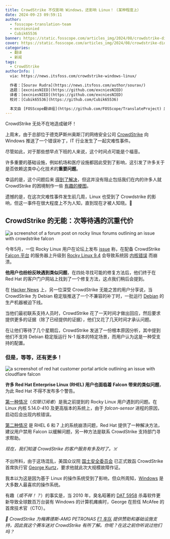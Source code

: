 ```yaml
---
title: CrowdStrike 不仅影响 Windows，还影响 Linux！ (某种程度上）
date: 2024-09-23 09:59:11
author:
  - fosscope-translation-team
  - excniesnied
  - Cubik65536
banner: https://static.fosscope.com/articles_img/2024/08/crowdstrike-didn't-just-affect-windows-but-linux-too-kind-of/crowdstrike-affects-linux-users.webp
cover: https://static.fosscope.com/articles_img/2024/08/crowdstrike-didn't-just-affect-windows-but-linux-too-kind-of/crowdstrike-affects-linux-users.webp
categories:
  - 翻译
  - 新闻
tags: 
  - CrowdStrike
authorInfo: |
  via: https://news.itsfoss.com/crowdstrike-windows-linux/

  作者：[Sourav Rudra](https://news.itsfoss.com/author/sourav/)
  选题：[excniesNIED](https://github.com/excniesNIED)
  译者：[excniesNIED](https://github.com/excniesNIED)
  校对：[Cubik65536](https://github.com/Cubik65536)

  本文由 [FOSScope翻译组](https://github.com/FOSScope/TranslateProject) 原创编译，[开源观察](https://fosscope.com/) 荣誉推出
---
```


CrowdStrike 无处不在地造成破坏！

<!-- more -->

上周末，由于总部位于德克萨斯州奥斯汀的网络安全公司 [CrowdStrike](https://www.crowdstrike.com/) 向 Windows 推送了一个错误补丁，IT 行业发生了一起灾难性事件。

尽管如此，对于那些想早点下班的人来说，这个时间点可能是个福音。

许多重要的基础设施，例如机场和医疗设施都因此受到了影响，这引发了许多关于是否依赖这类中心化技术的**重要问题**。

幸运的是，这个问题后来 [得到了解决](https://www.crowdstrike.com/falcon-content-update-remediation-and-guidance-hub/)，但这并没有阻止包括我们在内的许多人就 CrowdStrike 的困境制作一些 [有趣的梗图](https://x.com/itsfoss2/status/1814314761254838419)。

遗憾的是，在这次灾难性事件发生前几周，Linux 也受到了 Crowdstrike 的影响，但这一事件在很大程度上不为人知，直到现在才被人知晓。🫤

## CrowdStrike 的无能：次等待遇的沉重代价

![a screenshot of a forum post on rocky linux forums outlining an issue with crowdstrike falcon](https://static.fosscope.com/articles_img/2024/08/crowdstrike-didn't-just-affect-windows-but-linux-too-kind-of/CrowdStrike_Linux_Booboo_a.webp)

今年5月，一位 Rocky Linux 用户在论坛上发布 [issue](https://forums.rockylinux.org/t/crowdstrike-freezing-rockylinux-after-9-4-upgrade/14041) 称，在配备 CrowdStrike [Falcon 平台](https://www.crowdstrike.com/platform/) 的服务器上升级到 [Rocky Linux 9.4](https://rockylinux.org/news/rocky-linux-9-4-ga-release) 会导致系统因 [内核错误](https://en.wikipedia.org/wiki/Kernel_panic) 而崩溃。

**他用户也纷纷反映遇到类似问题**，在四处寻找可能的修复方法后，他们终于在 Red Hat 的客户门户网站上找到了一个修复方法，这点我们稍后会提到。

在 [Hacker News](https://news.ycombinator.com/item?id=41005936&) 上，另一位深受 CrowdStrike 无能之苦的用户分享说，当 CrowdStrike 为 Debian 稳定版推送了一个不兼容的补丁时，一批运行 [Debian](https://www.debian.org/) 的生产机器被迫下线。

当他们最初联系支持人员时，CrowdStrike 花了一天时间才做出回应，然后要求提供更多的证据（除了已经提供的证据），他们又花了几天时间才承认问题。

在让他们等待了几个星期后，CrowdStrike 发送了一份根本原因分析，其中提到他们不支持 Debian 稳定版运行 N-1 版本的特定场景，而用户认为这是一种受支持的配置。

### **但是，等等，还有更多！**

![a screenshot of red hat customer portal article outlining an issue with cloudflare falcon](https://static.fosscope.com/articles_img/2024/08/crowdstrike-didn't-just-affect-windows-but-linux-too-kind-of/CrowdStrike_Linux_Booboo_b.webp)

**许多 Red Hat Enterprise Linux (RHEL) 用户也面临着 Falcon 带来的类似问题**，为此 Red Hat 不得不发布多个警告。

[第一种情况](https://access.redhat.com/solutions/7068083)（*仅限订阅者*）是我之前提到的 Rocky Linux 用户遇到的问题。在 Linux 内核 5.14.0-410 及更高版本的系统上，由于 *falcon-sensor* 进程的原因，启动后会出现内核错误。

[第二种情况](https://access.redhat.com/solutions/6971903) 是 RHEL 6 和 7 上的系统崩溃问题，Red Hat 提供了一种解决方法，建议用户禁用 Falcon 以缓解问题，另一种方法是联系 CrowdStrike 支持部门寻求帮助。

*现在，我们知道 CrowdStrike 的客户服务有多及时了。☠️*

不出所料，由于这场混乱，美国众议院 [国土安全委员会](https://homeland.house.gov/) 已正式致函 CrowdStrike 首席执行官 [George Kurtz](https://www.linkedin.com/in/georgekurtz)，要求他就此次大规模故障作证。

我本以为这是因为基于 Linux 的操作系统受到了影响，但众所周知，[Windows](https://www.microsoft.com/en-us/windows/) 是大多数人最喜欢的操作系统。

有趣（*或不祥！？*）的事实是，当 2010 年，臭名昭著的 [DAT 5958](https://en.wikipedia.org/wiki/McAfee#DAT_5958_update) 杀毒软件更新导致全球数百万台装有 Windows 的计算机瘫痪时，George 在担任 McAfee 的首席技术官（CTO）。

*💬 CrowdStrike 为梅赛德斯-AMG PETRONAS [F1 车队](https://www.mercedesamgf1.com/) 提供赞助和基础设施支持，因此我这个赛车迷对 CrowdStrike 有所了解。你呢？在这之前你听说过他们吗？*
